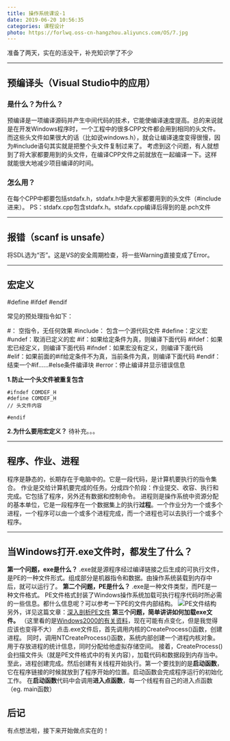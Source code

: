```yaml
---
title: 操作系统课设-1
date: 2019-06-20 10:56:35
categories: 课程设计
photo: https://forlwq.oss-cn-hangzhou.aliyuncs.com/OS/7.jpg
---
```


准备了两天，实在的活没干，补充知识学了不少
<!--more-->

---

## 预编译头（Visual Studio中的应用）

### 是什么？为什么？

预编译是一项编译源码并产生中间代码的技术，它能使编译速度提高。总的来说就是在开发Windows程序时，一个工程中的很多CPP文件都会用到相同的头文件。而这些头文件如果很大的话（比如说windows.h），就会让编译速度变得很慢，因为#include语句其实就是把整个头文件复制过来了。
考虑到这个问题，有人就想到了将大家都要用到的头文件，在编译CPP文件之前就放在一起编译一下。这样就能很大地减少项目编译的时间。

### 怎么用？

在每个CPP中都要包括stdafx.h，stdafx.h中是大家都要用到的头文件（#include进来）。
PS：stdafx.cpp包含stdafx.h。stdafx.cpp编译后得到的是.pch文件

---

## 报错（scanf is unsafe）

将SDL选为“否”。这是VS的安全周期检查，将一些Warning直接变成了Error。

---

## 宏定义

\#define
\#ifdef
\#endif

常见的预处理指令如下：

\#： 空指令，无任何效果
\#include： 包含一个源代码文件
\#define：定义宏
\#undef：取消已定义的宏
\#if：如果给定条件为真，则编译下面代码
\#ifdef：如果宏已经定义，则编译下面代码
\#ifndef：如果宏没有定义，则编译下面代码
\#elif：如果前面的#if给定条件不为真，当前条件为真，则编译下面代码
\#endif：结束一个#if……#else条件编译块
\#error：停止编译并显示错误信息

**1.防止一个头文件被重复包含**
```
#ifndef COMDEF_H
#define COMDEF_H
// 头文件内容

#endif
```
**2.为什么要用宏定义？**
待补充。。。

---

## 程序、作业、进程

程序是静态的，长期存在于电脑中的。它是一段代码，是计算机要执行的指令集合。
作业是交给计算机要完成的任务。分成四个阶段：作业提交、收容、执行和完成。它包括了程序，另外还有数据和控制命令。
进程则是操作系统中资源分配的基本单位，它是一段程序在一个数据集上的执行**过程**。一个作业分为一个或多个进程，一个程序可以由一个或多个进程完成，而一个进程也可以去执行一个或多个程序。

---

## 当Windows打开.exe文件时，都发生了什么？

**第一个问题，exe是什么？**
.exe就是源程序经过编译链接之后生成的可执行文件，是PE的一种文件形式。组成部分是机器指令和数据。由操作系统装载到内存中后，就可以运行了。
**第二个问题，PE是什么？**
.exe是一种文件类型，而PE是一种文件格式。
PE文件格式封装了Windows操作系统加载可执行程序代码时所必需的一些信息。都什么信息呢？可以参考一下PE的文件内部结构。
![PE文件结构][1]
另外，详见这篇文章：[深入剖析PE文件][2]
**第三个问题，简单讲讲如何加载exe文件。**
（这里看的是[Windows2000的有关资料][3]，现在可能有点变化，但是我觉得应该也变得不大）
点击.exe文件后，首先调用内核的CreateProcess()函数，创建进程。
同时，调用NTCreateProcess()函数，系统内部创建一个进程内核对象。用于存放进程的统计信息，同时分配给他虚拟存储空间。
接着，CreateProcess()会扫描文件头（就是PE文件格式中的有关内容），加载代码和数据段到内存当中。
至此，进程创建完成。然后创建有关线程开始执行。第一个要找到的是**启动函数**，它在程序链接的时候就放到了程序开始的位置。启动函数会完成程序运行的初始化工作。
在**启动函数**代码中会调用**进入点函数**，每一个线程有自己的进入点函数（eg. main函数）

## 后记

有点想法啦，接下来开始做点实在的！

  [1]: https://forlwq.oss-cn-hangzhou.aliyuncs.com/OS/PE%E6%96%87%E4%BB%B6%E7%BB%93%E6%9E%84.jpg
  [2]: https://blog.csdn.net/arau_sh/article/details/78625932
  [3]: https://blog.csdn.net/H002399/article/details/46375481
